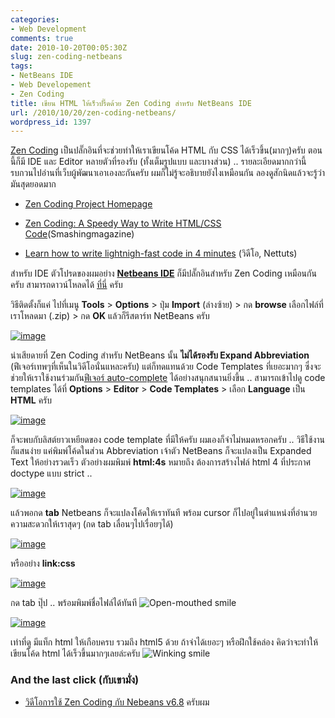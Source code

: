 ```yaml
---
categories:
- Web Development
comments: true
date: 2010-10-20T00:05:30Z
slug: zen-coding-netbeans
tags:
- NetBeans IDE
- Web Developement
- Zen Coding
title: เขียน HTML ให้เร็วปรี๊ดด้วย Zen Coding สำหรับ NetBeans IDE
url: /2010/10/20/zen-coding-netbeans/
wordpress_id: 1397
---
```


[Zen Coding](http://code.google.com/p/zen-coding/) เป็นปลั๊กอินที่จะช่วยทำให้เราเขียนโค้ด HTML กับ CSS ได้เร็วขึ้น(มากๆ)ครับ ตอนนี้ก็มี IDE และ Editor หลายตัวที่รองรับ (ทั้งเต็มรูปแบบ และบางส่วน) .. รายละเอียดมากกว่านี้ รบกวนไปอ่านที่เว็บผู้พัฒนาเอาเองละกันครับ ผมก็ไม่รู้จะอธิบายยังไงเหมือนกัน ลองดูสักนิดแล้วจะรู้ว่ามันสุดยอดมาก




  * [Zen Coding Project Homepage](http://code.google.com/p/zen-coding/)


  * [Zen Coding: A Speedy Way to Write HTML/CSS Code](http://www.smashingmagazine.com/2009/11/21/zen-coding-a-new-way-to-write-html-code/)(Smashingmagazine)


  * [Learn how to write lightnigh-fast code in 4 minutes](http://net.tutsplus.com/tutorials/tools-and-tips/learn-how-to-write-lightning-fast-code-in-4-minutes-screencast/) (วิดีโอ, Nettuts)


สำหรับ IDE ตัวโปรดของผมอย่าง **[Netbeans IDE](https://armno.in.th/content/netbeans-ide)** ก็มีปลั๊กอินสำหรับ Zen Coding เหมือนกันครับ สามารถดาวน์โหลดได้ [ที่นี่](http://code.google.com/p/zen-coding/downloads/detail?name=NetBeans.Zen.HTML.1.2.zip) ครับ

วิธีติดตั้งก็แค่ ไปที่เมนู **Tools** > **Options** > ปุ่ม **Import** (ล่างซ้าย) > กด **browse** เลือกไฟล์ที่เราโหลดมา (.zip) > กด **OK** แล้วก็รีสตาร์ท NetBeans ครับ

[![image](https://files.armno.in.th/uploads/2010/10/image_thumb.png)](https://files.armno.in.th/uploads/2010/10/image.png)



น่าเสียดายที่ Zen Coding สำหรับ NetBeans นั้น **ไม่ได้รองรับ Expand Abbreviation** (ฟีเจอร์เทพๆที่เห็นในวิดีโอนั่นแหละครับ) แต่ก็ทดแทนด้วย Code Templates ที่เยอะมากๆ ซึ่งจะช่วยให้เราใช้งานร่วมกัน[ฟีเจอร์ auto-complete](https://armno.in.th/netbeans-tips2-%e0%b9%83%e0%b8%8a%e0%b9%89%e0%b8%87%e0%b8%b2%e0%b8%99-code-auto-complete) ได้อย่างสนุกสนานยิ่งขึ้น .. สามารถเข้าไปดู code templates ได้ที่ **Options** > **Editor** > **Code Templates** > เลือก **Language** เป็น **HTML** ครับ

[![image](https://files.armno.in.th/uploads/2010/10/image_thumb1.png)](https://files.armno.in.th/uploads/2010/10/image1.png)

ก็จะพบกับลิสต์ยาวเหยียดของ code template ที่มีให้ครับ ผมเองก็จำไม่หมดหรอกครับ .. วิธีใช้งานก็แสนง่าย แค่พิมพ์โค้ดในส่วน Abbreviation เจ้าตัว NetBeans ก็จะแปลงเป็น Expanded Text ให้อย่างรวดเร็ว ตัวอย่างผมพิมพ์ **html:4s** หมายถึง ต้องการสร้างไฟล์ html 4 ที่ประกาศ doctype แบบ strict ..

[![image](https://files.armno.in.th/uploads/2010/10/image_thumb2.png)](https://files.armno.in.th/uploads/2010/10/image2.png)

แล้วพอกด **tab** Netbeans ก็จะแปลงโค้ดให้เราทันที พร้อม cursor ก็ไปอยู่ในตำแหน่งที่อำนวยความสะดวกให้เราสุดๆ (กด tab เลื่อนๆไปเรื่อยๆได้)

[![image](https://files.armno.in.th/uploads/2010/10/image_thumb3.png)](https://files.armno.in.th/uploads/2010/10/image3.png)

หรืออย่าง **link:css**

[![image](https://files.armno.in.th/uploads/2010/10/image_thumb4.png)](https://files.armno.in.th/uploads/2010/10/image4.png)

กด tab ปุ๊ป .. พร้อมพิมพ์ชื่อไฟล์ได้ทันที ![Open-mouthed smile](https://files.armno.in.th/uploads/2010/10/wlEmoticon-openmouthedsmile1.png)

[![image](https://files.armno.in.th/uploads/2010/10/image_thumb5.png)](https://files.armno.in.th/uploads/2010/10/image5.png)

เท่าที่ดู มีแท็ก html ให้เกือบครบ รวมถึง html5 ด้วย ถ้าจำได้เยอะๆ หรือฝึกใช้คล่อง คิดว่าจะทำให้เขียนโค้ด html ได้เร็วขึ้นมากๆเลยล่ะครับ ![Winking smile](https://files.armno.in.th/uploads/2010/10/wlEmoticon-winkingsmile.png)


### And the last click (กับเขามั่ง)






  * [วิดีโอการใช้ Zen Coding กับ Nebeans v6.8](http://vimeo.com/9117346) ครับผม


